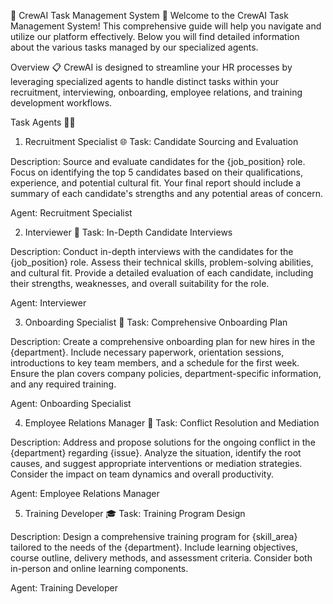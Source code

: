 🌟 CrewAI Task Management System 🚀
Welcome to the CrewAI Task Management System! This comprehensive guide will help you navigate and utilize our platform effectively. Below you will find detailed information about the various tasks managed by our specialized agents.

Overview 📋
CrewAI is designed to streamline your HR processes by leveraging specialized agents to handle distinct tasks within your recruitment, interviewing, onboarding, employee relations, and training development workflows.

Task Agents 🕵️‍♂️
1. Recruitment Specialist 🌐
Task: Candidate Sourcing and Evaluation

Description:
Source and evaluate candidates for the {job_position} role. Focus on identifying the top 5 candidates based on their qualifications, experience, and potential cultural fit. Your final report should include a summary of each candidate's strengths and any potential areas of concern.

Agent:
Recruitment Specialist

2. Interviewer 🎤
Task: In-Depth Candidate Interviews

Description:
Conduct in-depth interviews with the candidates for the {job_position} role. Assess their technical skills, problem-solving abilities, and cultural fit. Provide a detailed evaluation of each candidate, including their strengths, weaknesses, and overall suitability for the role.

Agent:
Interviewer

3. Onboarding Specialist 📝
Task: Comprehensive Onboarding Plan

Description:
Create a comprehensive onboarding plan for new hires in the {department}. Include necessary paperwork, orientation sessions, introductions to key team members, and a schedule for the first week. Ensure the plan covers company policies, department-specific information, and any required training.

Agent:
Onboarding Specialist

4. Employee Relations Manager 🤝
Task: Conflict Resolution and Mediation

Description:
Address and propose solutions for the ongoing conflict in the {department} regarding {issue}. Analyze the situation, identify the root causes, and suggest appropriate interventions or mediation strategies. Consider the impact on team dynamics and overall productivity.

Agent:
Employee Relations Manager

5. Training Developer 🎓
Task: Training Program Design

Description:
Design a comprehensive training program for {skill_area} tailored to the needs of the {department}. Include learning objectives, course outline, delivery methods, and assessment criteria. Consider both in-person and online learning components.

Agent:
Training Developer
 
 
